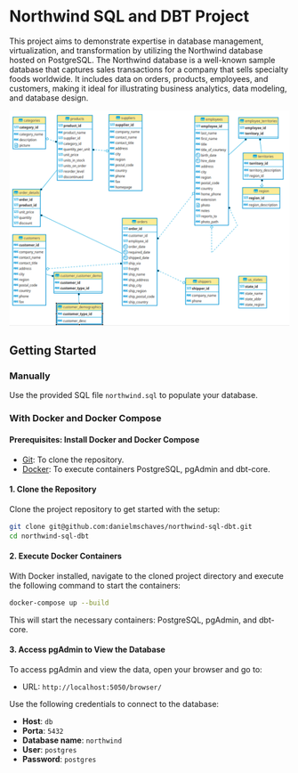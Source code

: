 # Northwind SQL and DBT Project

This project aims to demonstrate expertise in database management, virtualization, and transformation by utilizing the Northwind database hosted on PostgreSQL. The Northwind database is a well-known sample database that captures sales transactions for a company that sells specialty foods worldwide. It includes data on orders, products, employees, and customers, making it ideal for illustrating business analytics, data modeling, and database design.

![ER Diagram](ER.png)

## Getting Started

### Manually

Use the provided SQL file `northwind.sql` to populate your database.

### With Docker and Docker Compose

#### Prerequisites: Install Docker and Docker Compose

- [Git](https://git-scm.com/downloads): To clone the repository.
- [Docker](https://www.docker.com/products/docker-desktop): To execute containers PostgreSQL, pgAdmin and dbt-core.

#### 1. Clone the Repository

Clone the project repository to get started with the setup:

```sh
git clone git@github.com:danielmschaves/northwind-sql-dbt.git
cd northwind-sql-dbt
```

#### 2. Execute Docker Containers

With Docker installed, navigate to the cloned project directory and execute the following command to start the containers:

```sh
docker-compose up --build
```

This will start the necessary containers: PostgreSQL, pgAdmin, and dbt-core.

#### 3. Access pgAdmin to View the Database

To access pgAdmin and view the data, open your browser and go to:

- URL: `http://localhost:5050/browser/`

Use the following credentials to connect to the database:

- **Host**: `db`
- **Porta**: `5432`
- **Database name**: `northwind`
- **User**: `postgres`
- **Password**: `postgres`


